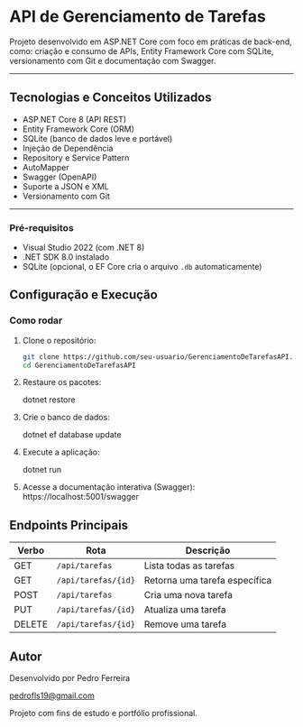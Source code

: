 # API de Gerenciamento de Tarefas

Projeto desenvolvido em ASP.NET Core com foco em práticas de back-end, como: criação e consumo de APIs, Entity Framework Core com SQLite, versionamento com Git e documentação com Swagger.

---

## Tecnologias e Conceitos Utilizados

- ASP.NET Core 8 (API REST)
- Entity Framework Core (ORM)
- SQLite (banco de dados leve e portável)
- Injeção de Dependência
- Repository e Service Pattern
- AutoMapper
- Swagger (OpenAPI)
- Suporte a JSON e XML
- Versionamento com Git

---

### Pré-requisitos

- Visual Studio 2022 (com .NET 8)
- .NET SDK 8.0 instalado
- SQLite (opcional, o EF Core cria o arquivo `.db` automaticamente)

## Configuração e Execução

### Como rodar

1. Clone o repositório:
   ```bash
   git clone https://github.com/seu-usuario/GerenciamentoDeTarefasAPI.git
   cd GerenciamentoDeTarefasAPI

2. Restaure os pacotes:
   
   dotnet restore

3. Crie o banco de dados:
   
   dotnet ef database update

4. Execute a aplicação:
   
   dotnet run

5. Acesse a documentação interativa (Swagger):
   https://localhost:5001/swagger
 

## Endpoints Principais

| Verbo  | Rota                | Descrição                     |
| ------ | ------------------- | ----------------------------- |
| GET    | `/api/tarefas`      | Lista todas as tarefas        |
| GET    | `/api/tarefas/{id}` | Retorna uma tarefa específica |
| POST   | `/api/tarefas`      | Cria uma nova tarefa          |
| PUT    | `/api/tarefas/{id}` | Atualiza uma tarefa           |
| DELETE | `/api/tarefas/{id}` | Remove uma tarefa             |


## Autor
Desenvolvido por Pedro Ferreira

pedrofls19@gmail.com

Projeto com fins de estudo e portfólio profissional.
